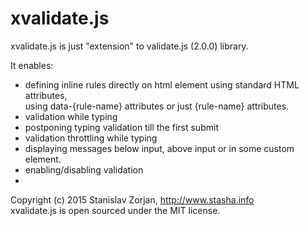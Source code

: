 # xvalidate.js
 xvalidate.js is just "extension" to validate.js (2.0.0) library.
 
 It enables:
 - defining inline rules directly on html element using standard HTML attributes,<br />
   using data-{rule-name} attributes or just {rule-name} attributes.
 - validation while typing
 - postponing typing validation till the first submit
 - validation throttling while typing
 - displaying messages below input, above input or in some custom element.
 - enabling/disabling validation
 - 
 
 Copyright (c) 2015 Stanislav Zorjan, http://www.stasha.info<br />
 xvalidate.js is open sourced under the MIT license.
